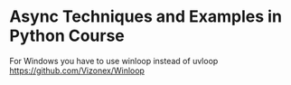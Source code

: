 # Async Techniques and Examples in Python Course

For Windows you have to use winloop instead of uvloop
https://github.com/Vizonex/Winloop
